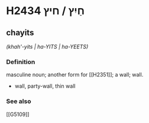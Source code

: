 # H2434 חַיִץ / חיץ

## chayits

_(khah'-yits | ha-YITS | ha-YEETS)_

### Definition

masculine noun; another form for [[H2351]]; a wall; wall.

- wall, party-wall, thin wall
### See also

[[G5109]]

